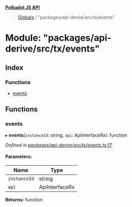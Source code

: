 **[Polkadot JS API](../README.md)**

> [Globals](../globals.md) / "packages/api-derive/src/tx/events"

# Module: "packages/api-derive/src/tx/events"

## Index

### Functions

* [events](_packages_api_derive_src_tx_events_.md#events)

## Functions

### events

▸ **events**(`instanceId`: string, `api`: ApiInterfaceRx): function

*Defined in [packages/api-derive/src/tx/events.ts:17](https://github.com/polkadot-js/api/blob/f778bf32e/packages/api-derive/src/tx/events.ts#L17)*

#### Parameters:

Name | Type |
------ | ------ |
`instanceId` | string |
`api` | ApiInterfaceRx |

**Returns:** function

